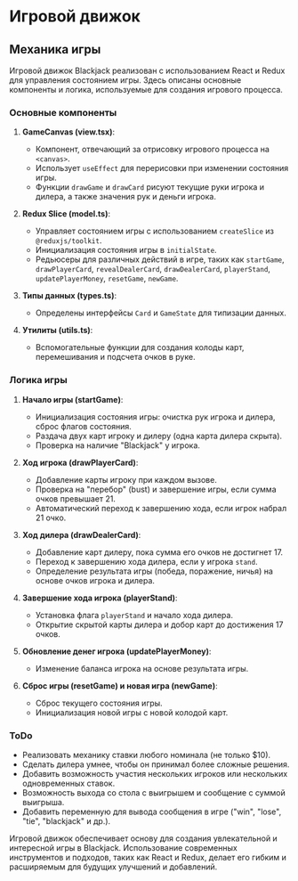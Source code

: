 # Игровой движок

## Механика игры

Игровой движок Blackjack реализован с использованием React и Redux для управления состоянием игры. Здесь описаны основные компоненты и логика, используемые для создания игрового процесса.

### Основные компоненты

1. **GameCanvas (view.tsx)**:
   - Компонент, отвечающий за отрисовку игрового процесса на `<canvas>`.
   - Использует `useEffect` для перерисовки при изменении состояния игры.
   - Функции `drawGame` и `drawCard` рисуют текущие руки игрока и дилера, а также значения рук и деньги игрока.

2. **Redux Slice (model.ts)**:
   - Управляет состоянием игры с использованием `createSlice` из `@reduxjs/toolkit`.
   - Инициализация состояния игры в `initialState`.
   - Редьюсеры для различных действий в игре, таких как `startGame`, `drawPlayerCard`, `revealDealerCard`, `drawDealerCard`, `playerStand`, `updatePlayerMoney`, `resetGame`, `newGame`.

3. **Типы данных (types.ts)**:
   - Определены интерфейсы `Card` и `GameState` для типизации данных.

4. **Утилиты (utils.ts)**:
   - Вспомогательные функции для создания колоды карт, перемешивания и подсчета очков в руке.

### Логика игры

1. **Начало игры (startGame)**:
   - Инициализация состояния игры: очистка рук игрока и дилера, сброс флагов состояния.
   - Раздача двух карт игроку и дилеру (одна карта дилера скрыта).
   - Проверка на наличие "Blackjack" у игрока.

2. **Ход игрока (drawPlayerCard)**:
   - Добавление карты игроку при каждом вызове.
   - Проверка на "перебор" (bust) и завершение игры, если сумма очков превышает 21.
   - Автоматический переход к завершению хода, если игрок набрал 21 очко.

3. **Ход дилера (drawDealerCard)**:
   - Добавление карт дилеру, пока сумма его очков не достигнет 17.
   - Переход к завершению хода дилера, если у игрока `stand`.
   - Определение результата игры (победа, поражение, ничья) на основе очков игрока и дилера.

4. **Завершение хода игрока (playerStand)**:
   - Установка флага `playerStand` и начало хода дилера.
   - Открытие скрытой карты дилера и добор карт до достижения 17 очков.

5. **Обновление денег игрока (updatePlayerMoney)**:
   - Изменение баланса игрока на основе результата игры.

6. **Сброс игры (resetGame) и новая игра (newGame)**:
   - Сброс текущего состояния игры.
   - Инициализация новой игры с новой колодой карт.

### ToDo

- Реализовать механику ставки любого номинала (не только $10).
- Сделать дилера умнее, чтобы он принимал более сложные решения.
- Добавить возможность участия нескольких игроков или нескольких одновременных ставок.
- Возможность выхода со стола с выигрышем и сообщение с суммой выигрыша.
- Добавить переменную для вывода сообщения в игре ("win", "lose", "tie", "blackjack" и др.).

Игровой движок обеспечивает основу для создания увлекательной и интересной игры в Blackjack. Использование современных инструментов и подходов, таких как React и Redux, делает его гибким и расширяемым для будущих улучшений и добавлений.